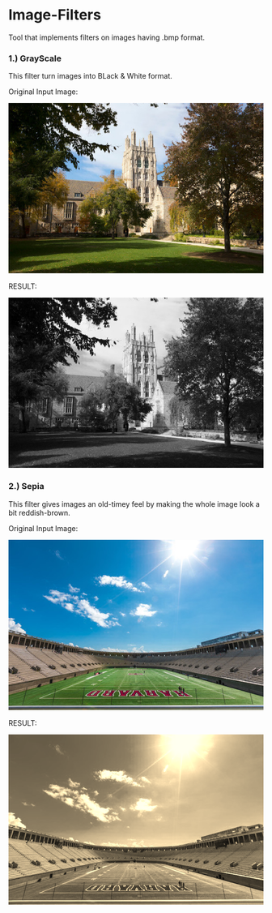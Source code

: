# Image-Filters
Tool that implements filters on images having .bmp format.

### 1.) GrayScale
 This filter turn images into BLack & White format.
 
 Original Input Image:
 
 
 
 ![alt text](https://github.com/K-u-n-a-l-c/Image-Filters/blob/main/images/courtyard.bmp)
 
 
 
 
 RESULT:
 
 
 
 
![alt text](https://github.com/K-u-n-a-l-c/Image-Filters/blob/main/Output-images/outGrayscale.bmp)



### 2.) Sepia
 This filter gives images an old-timey feel by making the whole image look a bit reddish-brown.
 
 
  Original Input Image:
 
 
 
 ![alt text](https://github.com/K-u-n-a-l-c/Image-Filters/blob/main/images/stadium.bmp)
 
 
 
 
 RESULT:
 
 
 
 
![alt text](https://github.com/K-u-n-a-l-c/Image-Filters/blob/main/Output-images/outSepia.bmp)

